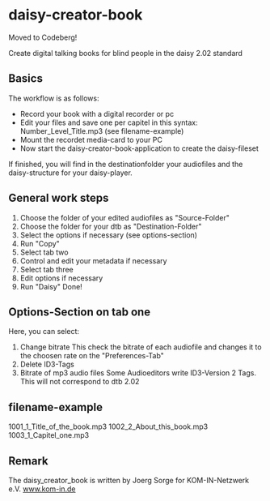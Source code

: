 daisy-creator-book
==================

Moved to Codeberg!

Create digital talking books for blind people in the daisy 2.02 standard


Basics
------
The workflow is as follows:
- Record your book with a digital recorder or pc
- Edit your files and save one per capitel in this syntax: Number_Level_Title.mp3 (see filename-example)
- Mount the recordet media-card to your PC
- Now start the daisy-creator-book-application to create the daisy-fileset

If finished, you will find in the destinationfolder your audiofiles
and the daisy-structure for your daisy-player. 

General work steps
------------------
1. Choose the folder of your edited audiofiles as "Source-Folder"
2. Choose the folder for your dtb as "Destination-Folder"
3. Select the options if necessary (see options-section)
4. Run "Copy"
5. Select tab two
6. Control and edit your metadata if necessary
7. Select tab three
8. Edit options if necessary 
9. Run "Daisy"
Done! 


Options-Section on tab one
--------------------------
Here, you can select:
1. Change bitrate
This check the bitrate of each audiofile and changes it to the choosen rate on the "Preferences-Tab"
2. Delete ID3-Tags
3. Bitrate of mp3 audio files
Some Audioeditors write ID3-Version 2 Tags. This will not correspond to dtb 2.02


filename-example
-----------
1001_1_Title_of_the_book.mp3
1002_2_About_this_book.mp3
1003_1_Capitel_one.mp3


Remark
------
The daisy_creator_book is written by Joerg Sorge for KOM-IN-Netzwerk e.V. www.kom-in.de


